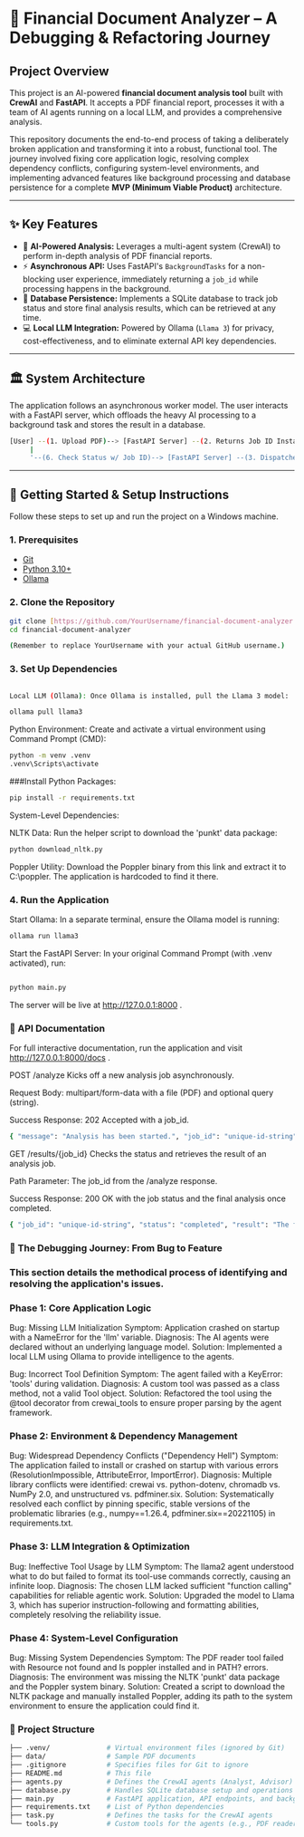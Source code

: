 


# 🚀 Financial Document Analyzer – A Debugging & Refactoring Journey

## Project Overview

This project is an AI-powered **financial document analysis tool** built with **CrewAI** and **FastAPI**. It accepts a PDF financial report, processes it with a team of AI agents running on a local LLM, and provides a comprehensive analysis.

This repository documents the end-to-end process of taking a deliberately broken application and transforming it into a robust, functional tool. The journey involved fixing core application logic, resolving complex dependency conflicts, configuring system-level environments, and implementing advanced features like background processing and database persistence for a complete **MVP (Minimum Viable Product)** architecture.

---

## ✨ Key Features

- 🧠 **AI-Powered Analysis:** Leverages a multi-agent system (CrewAI) to perform in-depth analysis of PDF financial reports.  
- ⚡ **Asynchronous API:** Uses FastAPI's `BackgroundTasks` for a non-blocking user experience, immediately returning a `job_id` while processing happens in the background.  
- 💾 **Database Persistence:** Implements a SQLite database to track job status and store final analysis results, which can be retrieved at any time.  
- 💻 **Local LLM Integration:** Powered by Ollama (`Llama 3`) for privacy, cost-effectiveness, and to eliminate external API key dependencies.  

---

## 🏛️ System Architecture

The application follows an asynchronous worker model. The user interacts with a FastAPI server, which offloads the heavy AI processing to a background task and stores the result in a database.
```bash
[User] --(1. Upload PDF)--> [FastAPI Server] --(2. Returns Job ID Instantly)--> [User]
     |
     '--(6. Check Status w/ Job ID)--> [FastAPI Server] --(3. Dispatches Background Task)--> [CrewAI Worker] --> [AI Agents] --(4. Analyze Document)--> [AI Agents] --(5. Stores Result)--> [SQLite DB]
```


---

## 🚀 Getting Started & Setup Instructions

Follow these steps to set up and run the project on a Windows machine.

### 1. Prerequisites
- [Git](https://git-scm.com/downloads)  
- [Python 3.10+](https://www.python.org/downloads/)  
- [Ollama](https://ollama.com)  

### 2. Clone the Repository
```bash
git clone [https://github.com/YourUsername/financial-document-analyzer.git](https://github.com/YourUsername/financial-document-analyzer.git)
cd financial-document-analyzer

(Remember to replace YourUsername with your actual GitHub username.)

```
### 3. Set Up Dependencies
```bash

Local LLM (Ollama): Once Ollama is installed, pull the Llama 3 model:

ollama pull llama3
```

Python Environment: Create and activate a virtual environment using Command Prompt (CMD):
```bash
python -m venv .venv
.venv\Scripts\activate
```

###Install Python Packages:
```bash
pip install -r requirements.txt
```

System-Level Dependencies:

NLTK Data: Run the helper script to download the 'punkt' data package:

```bash
python download_nltk.py
```


Poppler Utility: Download the Poppler binary from this link and extract it to C:\poppler. The application is hardcoded to find it there.

### 4. Run the Application

Start Ollama: In a separate terminal, ensure the Ollama model is running:
```bash
ollama run llama3
```

Start the FastAPI Server: In your original Command Prompt (with .venv activated), run:
```bash

python main.py
```


The server will be live at http://127.0.0.1:8000
.

### 📄 API Documentation

For full interactive documentation, run the application and visit http://127.0.0.1:8000/docs
.

POST /analyze
Kicks off a new analysis job asynchronously.

Request Body: multipart/form-data with a file (PDF) and optional query (string).

Success Response: 202 Accepted with a job_id.
```bash
{ "message": "Analysis has been started.", "job_id": "unique-id-string" }
```


GET /results/{job_id}
Checks the status and retrieves the result of an analysis job.

Path Parameter: The job_id from the /analyze response.

Success Response: 200 OK with the job status and the final analysis once completed.
```bash
{ "job_id": "unique-id-string", "status": "completed", "result": "The full text of the financial analysis..." }

```
### 🐞 The Debugging Journey: From Bug to Feature

### This section details the methodical process of identifying and resolving the application's issues.

 ### Phase 1: Core Application Logic

Bug: Missing LLM Initialization
Symptom: Application crashed on startup with a NameError for the 'llm' variable.
Diagnosis: The AI agents were declared without an underlying language model.
Solution: Implemented a local LLM using Ollama to provide intelligence to the agents.

Bug: Incorrect Tool Definition
Symptom: The agent failed with a KeyError: 'tools' during validation.
Diagnosis: A custom tool was passed as a class method, not a valid Tool object.
Solution: Refactored the tool using the @tool decorator from crewai_tools to ensure proper parsing by the agent framework.

### Phase 2: Environment & Dependency Management

Bug: Widespread Dependency Conflicts ("Dependency Hell")
Symptom: The application failed to install or crashed on startup with various errors (ResolutionImpossible, AttributeError, ImportError).
Diagnosis: Multiple library conflicts were identified: crewai vs. python-dotenv, chromadb vs. NumPy 2.0, and unstructured vs. pdfminer.six.
Solution: Systematically resolved each conflict by pinning specific, stable versions of the problematic libraries (e.g., numpy==1.26.4, pdfminer.six==20221105) in requirements.txt.

### Phase 3: LLM Integration & Optimization

Bug: Ineffective Tool Usage by LLM
Symptom: The llama2 agent understood what to do but failed to format its tool-use commands correctly, causing an infinite loop.
Diagnosis: The chosen LLM lacked sufficient "function calling" capabilities for reliable agentic work.
Solution: Upgraded the model to Llama 3, which has superior instruction-following and formatting abilities, completely resolving the reliability issue.

### Phase 4: System-Level Configuration

Bug: Missing System Dependencies
Symptom: The PDF reader tool failed with Resource not found and Is poppler installed and in PATH? errors.
Diagnosis: The environment was missing the NLTK 'punkt' data package and the Poppler system binary.
Solution: Created a script to download the NLTK package and manually installed Poppler, adding its path to the system environment to ensure the application could find it.

### 📂 Project Structure
```bash
├── .venv/              # Virtual environment files (ignored by Git)
├── data/               # Sample PDF documents
├── .gitignore          # Specifies files for Git to ignore
├── README.md           # This file
├── agents.py           # Defines the CrewAI agents (Analyst, Advisor)
├── database.py         # Handles SQLite database setup and operations
├── main.py             # FastAPI application, API endpoints, and background tasks
├── requirements.txt    # List of Python dependencies
├── task.py             # Defines the tasks for the CrewAI agents
└── tools.py            # Custom tools for the agents (e.g., PDF reader)

```

